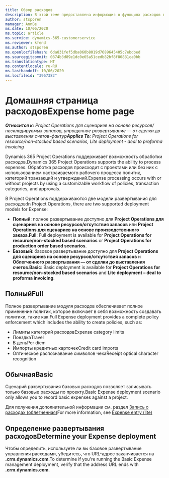 ```yaml
---
title: Обзор расходов
description: В этой теме предоставлена информация о функциях расходов в Project Operations.
author: stsporen
manager: AnnBe
ms.date: 10/06/2020
ms.topic: article
ms.service: dynamics-365-customerservice
ms.reviewer: kfend
ms.author: stsporen
ms.openlocfilehash: 6da831fef5dba060b8019d7689645405c7ebdbed
ms.sourcegitcommit: 0874b3d89e1dc0e65a51cedb82bf8f80831ca0bb
ms.translationtype: HT
ms.contentlocale: ru-RU
ms.lasthandoff: 10/06/2020
ms.locfileid: "3967382"
---
```

# <a name="expense-home-page"></a><span data-ttu-id="3a33d-103">Домашняя страница расходов</span><span class="sxs-lookup"><span data-stu-id="3a33d-103">Expense home page</span></span>

<span data-ttu-id="3a33d-104">_**Относится к:** Project Operations для сценариев на основе ресурсов/нескладируемых запасов, упрощенное развертывание — от сделки до выставления счетов-фактур_</span><span class="sxs-lookup"><span data-stu-id="3a33d-104">_**Applies To:** Project Operations for resource/non-stocked based scenarios, Lite deployment - deal to proforma invoicing_</span></span>


<span data-ttu-id="3a33d-105">Dynamics 365 Project Operations поддерживает возможность обработки расходов.</span><span class="sxs-lookup"><span data-stu-id="3a33d-105">Dynamics 365 Project Operations supports the ability to process expenses.</span></span> <span data-ttu-id="3a33d-106">Обработка расходов происходит с проектами или без них с использованием настраиваемого рабочего процесса политик, категорий транзакций и утверждений.</span><span class="sxs-lookup"><span data-stu-id="3a33d-106">Expense processing occurs with or without projects by using a customizable workflow of policies, transaction categories, and approvals.</span></span>

<span data-ttu-id="3a33d-107">В Project Operations поддерживаются две модели развертывания для расходов:</span><span class="sxs-lookup"><span data-stu-id="3a33d-107">In Project Operations, there are two supported deployment models for Expense:</span></span> 

- <span data-ttu-id="3a33d-108">**Полный**: полное развертывание доступно для **Project Operations для сценариев на основе ресурсов/отсутствия запасов** или **Project Operations для сценариев на основе производственного заказа**.</span><span class="sxs-lookup"><span data-stu-id="3a33d-108">**Full**: Full deployment is available for **Project Operations for resource/non-stocked based scenarios** or **Project Operations for production order based scenarios**.</span></span>
- <span data-ttu-id="3a33d-109">**Базовый**: базовое развертывание доступно для **Project Operations для сценариев на основе ресурсов/отсутствия запасов** и **Облегченного развертывания — от сделки до выставления счетов**.</span><span class="sxs-lookup"><span data-stu-id="3a33d-109">**Basic**: Basic deployment is available for **Project Operations for resource/non-stocked based scenarios** and **Lite deployment – deal to proforma invoicing**.</span></span>

## <a name="full"></a><span data-ttu-id="3a33d-110">Полный</span><span class="sxs-lookup"><span data-stu-id="3a33d-110">Full</span></span> 
<span data-ttu-id="3a33d-111">Полное развертывание модуля расходов обеспечивает полное применение политик, которое включает в себя возможность создавать политики, такие как:</span><span class="sxs-lookup"><span data-stu-id="3a33d-111">Full Expense deployment provides a complete policy enforcement which includes the ability to create policies, such as:</span></span>

  - <span data-ttu-id="3a33d-112">Лимиты категорий расходов</span><span class="sxs-lookup"><span data-stu-id="3a33d-112">Expense category limits</span></span>
  - <span data-ttu-id="3a33d-113">Поездка</span><span class="sxs-lookup"><span data-stu-id="3a33d-113">Travel</span></span>
  - <span data-ttu-id="3a33d-114">В день</span><span class="sxs-lookup"><span data-stu-id="3a33d-114">Per diem</span></span>
  - <span data-ttu-id="3a33d-115">Импорты кредитных карточек</span><span class="sxs-lookup"><span data-stu-id="3a33d-115">Credit card imports</span></span>
  - <span data-ttu-id="3a33d-116">Оптическое распознавание символов чека</span><span class="sxs-lookup"><span data-stu-id="3a33d-116">Receipt optical character recognition</span></span>

## <a name="basic"></a><span data-ttu-id="3a33d-117">Обычная</span><span class="sxs-lookup"><span data-stu-id="3a33d-117">Basic</span></span> 
<span data-ttu-id="3a33d-118">Сценарий развертывания базовых расходов позволяет записывать только базовые расходы по проекту.</span><span class="sxs-lookup"><span data-stu-id="3a33d-118">Basic Expense deployment scenario only allows you to record basic expenses against a project.</span></span> 

<span data-ttu-id="3a33d-119">Для получения дополнительной информации см. раздел [Запись о расходах (облегченная)](basic-expense.md)</span><span class="sxs-lookup"><span data-stu-id="3a33d-119">For more information, see [Expense entry (lite)](basic-expense.md)</span></span>

## <a name="determine-your-expense-deployment"></a><span data-ttu-id="3a33d-120">Определение развертывания расходов</span><span class="sxs-lookup"><span data-stu-id="3a33d-120">Determine your Expense deployment</span></span>
<span data-ttu-id="3a33d-121">Чтобы определить, используете ли вы базовое развертывание управления расходами, убедитесь, что URL-адрес заканчивается на **.crm.dynamics.com**.</span><span class="sxs-lookup"><span data-stu-id="3a33d-121">To determine if you're running the Basic Expense management deployment, verify that the address URL ends with **.crm.dynamics.com**.</span></span> 
